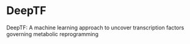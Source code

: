 # DeepTF
DeepTF: A machine learning approach to uncover transcription factors governing metabolic reprogramming
